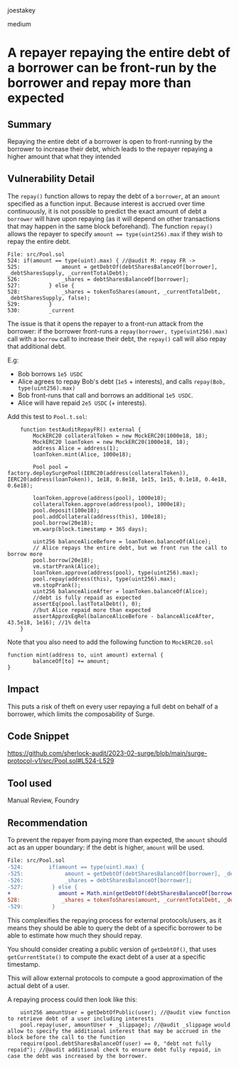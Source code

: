 joestakey

medium

# A repayer repaying the entire debt of a borrower can be front-run by the borrower and repay more than expected

## Summary
Repaying the entire debt of a borrower is open to front-running by the borrower to increase their debt, which leads to the repayer repaying a higher amount that what they intended

## Vulnerability Detail
The `repay()` function allows to repay the debt of a `borrower`, at an `amount` specified as a function input.
Because interest is accrued over time continuously, it is not possible to predict the exact amount of debt a `borrower` will have upon repaying (as it will depend on other transactions that may happen in the same block beforehand).
The function `repay()` allows the repayer to specify `amount == type(uint256).max` if they wish to repay the entire debt.

```solidity
File: src/Pool.sol
524: if(amount == type(uint).max) { //@audit M: repay FR ->
525:             amount = getDebtOf(debtSharesBalanceOf[borrower], _debtSharesSupply, _currentTotalDebt);
526:             _shares = debtSharesBalanceOf[borrower];
527:         } else {
528:             _shares = tokenToShares(amount, _currentTotalDebt, _debtSharesSupply, false);
529:         }
530:         _current
```

The issue is that it opens the repayer to a front-run attack from the borrower: if the borrower front-runs a `repay(borrower, type(uint256).max)` call with a `borrow` call to increase their debt, the `repay()` call will also repay that additional debt.

E.g:
- Bob borrows `1e5 USDC`
- Alice agrees to repay Bob's debt (`1e5` + interests), and calls `repay(Bob, type(uint256).max)`
- Bob front-runs that call and borrows an additional `1e5 USDC`.
- Alice will have repaid `2e5 USDC` (+ interests).

Add this test to `Pool.t.sol`:

```solidity
    function testAuditRepayFR() external {
        MockERC20 collateralToken = new MockERC20(1000e18, 18);
        MockERC20 loanToken = new MockERC20(1000e18, 18);
        address Alice = address(1);
        loanToken.mint(Alice, 1000e18);

        Pool pool = factory.deploySurgePool(IERC20(address(collateralToken)), IERC20(address(loanToken)), 1e18, 0.8e18, 1e15, 1e15, 0.1e18, 0.4e18, 0.6e18);

        loanToken.approve(address(pool), 1000e18);
        collateralToken.approve(address(pool), 1000e18);
        pool.deposit(100e18);
        pool.addCollateral(address(this), 100e18);
        pool.borrow(20e18);
        vm.warp(block.timestamp + 365 days);

        uint256 balanceAliceBefore = loanToken.balanceOf(Alice);
        // Alice repays the entire debt, but we front run the call to borrow more
        pool.borrow(20e18);
        vm.startPrank(Alice);
        loanToken.approve(address(pool), type(uint256).max);
        pool.repay(address(this), type(uint256).max);
        vm.stopPrank();
        uint256 balanceAliceAfter = loanToken.balanceOf(Alice);
        //debt is fully repaid as expected
        assertEq(pool.lastTotalDebt(), 0);
        //but Alice repaid more than expected
        assertApproxEqRel(balanceAliceBefore - balanceAliceAfter, 43.5e18, 1e16); //1% delta
    }
```
Note that you also need to add the following function to `MockERC20.sol`

```solidity
function mint(address to, uint amount) external {
        balanceOf[to] += amount;
}
```

## Impact
This puts a risk of theft on every user repaying a full debt on behalf of a borrower, which limits the composability of Surge.

## Code Snippet
https://github.com/sherlock-audit/2023-02-surge/blob/main/surge-protocol-v1/src/Pool.sol#L524-L529

## Tool used
Manual Review, Foundry

## Recommendation
To prevent the repayer from paying more than expected, the `amount` should act as an upper boundary: if the debt is higher, `amount` will be used.


```diff
File: src/Pool.sol
-524:        if(amount == type(uint).max) {
-525:             amount = getDebtOf(debtSharesBalanceOf[borrower], _debtSharesSupply, _currentTotalDebt);
-526:             _shares = debtSharesBalanceOf[borrower];
-527:         } else {
+               amount = Math.min(getDebtOf(debtSharesBalanceOf[borrower], _debtSharesSupply, _currentTotalDebt), amount);
528:             _shares = tokenToShares(amount, _currentTotalDebt, _debtSharesSupply, false);
-529:         }
```

This complexifies the repaying process for external protocols/users, as it means they should be able to query the debt of a specific borrower to be able to estimate how much they should repay.

You should consider creating a public version of `getDebtOf()`, that uses `getCurrentState()` to compute the exact debt of a user at a specific timestamp.

This will allow external protocols to compute a good approximation of the actual debt of a user.

A repaying process could then look like this:

```solidity
    uint256 amountUser = getDebtOfPublic(user); //@audit view function to retrieve debt of a user including interests
    pool.repay(user, amountUser + _slippage); //@audit _slippage would allow to specify the additional interest that may be accrued in the block before the call to the function
    require(pool.debtSharesBalanceOf(user) == 0, "debt not fully repaid"); //@audit additional check to ensure debt fully repaid, in case the debt was increased by the borrower.
```